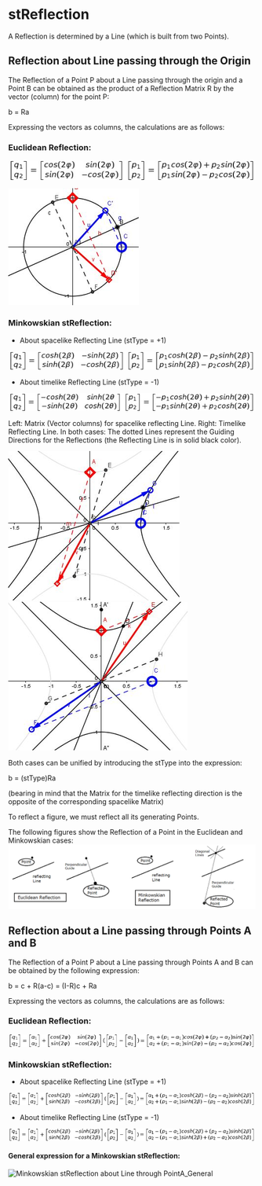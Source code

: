 # stReflection

A Reflection is determined by a Line (which is built from two Points).

## Reflection about Line passing through the Origin

The Reflection of a Point P about a Line passing through the origin and a Point B can be obtained as the product of a Reflection Matrix R by the vector (column) for the point P:

b = Ra

Expressing the vectors as columns, the calculations are as follows:

### Euclidean Reflection:

![Euclidean Reflection about Origin](https://github.com/probaxeoxebra/probaMinkoski/blob/master/Explicacions/Formulas/EuclidReflect_Origin.jpg "q is the vector column for the reflection of point P about a Line passing through the origin")


![EuclideanReflection_Matrix](https://github.com/probaxeoxebra/probaMinkoski/blob/master/Explicacions/Images/EuclReflect_Matrix.JPG "Matrix elements(columns): Blue Vector(1), Red Vector(2)")

### Minkowskian stReflection:
* About spacelike Reflecting Line (stType = +1)

![Minkowskian stReflection about Origin_s](https://github.com/probaxeoxebra/probaMinkoski/blob/master/Explicacions/Formulas/MinkReflect_Origin_s.jpg "q is the vector column for the stReflection of point P about a spacelike Line passing through the origin")

* About timelike Reflecting Line (stType = -1)
  
![Minkowskian stReflection about Origin_t](https://github.com/probaxeoxebra/probaMinkoski/blob/master/Explicacions/Formulas/MinkReflect_Origin_t.jpg "q is the vector column for the stReflection of point P about a timelike Line passing through the origin")

Left: Matrix (Vector columns) for spacelike reflecting Line. Right: Timelike Reflecting Line.
In both cases: The dotted Lines represent the Guiding Directions for the Reflections (the Reflecting Line is in solid black color).

![MimkowskianReflection_SpacelikeMatrix](https://github.com/probaxeoxebra/probaMinkoski/blob/master/Explicacions/Images/MinkReflect_sMatrix.JPG "Matrix elements(columns): Blue Vector(1), Red Vector(2)")
![MimkowskianReflection_TimelikeMatrix](https://github.com/probaxeoxebra/probaMinkoski/blob/master/Explicacions/Images/MinkReflect_tMatrix.JPG "Matrix elements(columns): Blue Vector(1), Red Vector(2)")

Both cases can be unified by introducing the stType into the expression:

b = (stType)Ra

(bearing in mind that the Matrix for the timelike reflecting direction is the opposite of the corresponding spacelike Matrix)

To reflect a figure, we must reflect all its generating Points.

The following figures show the Reflection of a Point in the Euclidean and Minkowskian cases:
![stReflection](https://github.com/probaxeoxebra/probaMinkoski/blob/master/Explicacions/Images/Reflection_EuclMink.png)

## Reflection about a Line passing through Points A and B

The Reflection of a Point P about a Line passing through Points A and B can be obtained by the following expression:

b = c + R(a-c) = (I-R)c + Ra

Expressing the vectors as columns, the calculations are as follows:

### Euclidean Reflection:

![Euclidean Reflection about Line through Point A](https://github.com/probaxeoxebra/probaMinkoski/blob/master/Explicacions/Formulas/EuclidReflect_PointA2.jpg "q is the vector column for the reflection of point P about a Line passing through Points A and B")

### Minkowskian stReflection:

* About spacelike Reflecting Line (stType = +1)
  
![Minkowskian stReflection about Line through PointA_s](https://github.com/probaxeoxebra/probaMinkoski/blob/master/Explicacions/Formulas/MinkReflect_PointA_s2.jpg "q is the vector column for the stReflection of point P about a spacelike Line passing through Points A and B")

* About timelike Reflecting Line (stType = -1)
  
![Minkowskian stReflection about Line through PointA_t](https://github.com/probaxeoxebra/probaMinkoski/blob/master/Explicacions/Formulas/MinkReflect_PointA_t2.jpg "q is the vector column for the stReflection of point P about a timelike Line passing through Points A and B")

#### General expression for a Minkowskian stReflection:
![Minkowskian stReflection about Line through PointA_General](https://github.com/probaxeoxebra/probaMinkoski/blob/master/Explicacions/Formulas/MinkReflect_PointA_General.jpg "q is the vector column for the stReflection of point P about a Reflecting Line (with stType) passing through Points A and B")
